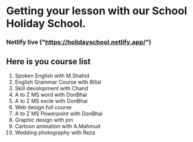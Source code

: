 # Getting your lesson with our School Holiday School.
### Netlify live ("https://holidayschool.netlify.app/")
## Here is you course list
1) Spoken English with M.Shahid
2) English Grammar Course with Billal
3) Skill devolopment with Chand
4) A to Z MS word with DonBhai
5) A to Z MS excle with DonBhai
6) Web design full course
7) A to Z MS Powerpoint with DonBhai
8) Graphic design with jon
9) Cartoon animation with A.Mahmud
10) Wedding photography with Reza